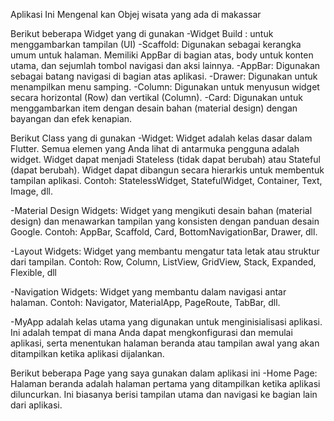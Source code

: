 Aplikasi Ini Mengenal kan Objej wisata yang ada di makassar

Berikut beberapa Widget yang di gunakan
-Widget Build : untuk menggambarkan tampilan (UI)
-Scaffold: Digunakan sebagai kerangka umum untuk halaman. Memiliki AppBar di bagian atas, body untuk konten utama, dan sejumlah tombol navigasi dan aksi lainnya.
-AppBar: Digunakan sebagai batang navigasi di bagian atas aplikasi.
-Drawer: Digunakan untuk menampilkan menu samping.
-Column: Digunakan untuk menyusun widget secara horizontal (Row) dan vertikal (Column).
-Card: Digunakan untuk menggambarkan item dengan desain bahan (material design) dengan bayangan dan efek kenapian.

Berikut Class yang di gunakan
-Widget: Widget adalah kelas dasar dalam Flutter. Semua elemen yang Anda lihat di antarmuka pengguna adalah widget. Widget dapat menjadi Stateless (tidak dapat berubah) atau Stateful (dapat 
 berubah). Widget dapat dibangun secara hierarkis untuk membentuk tampilan aplikasi.
 Contoh: StatelessWidget, StatefulWidget, Container, Text, Image, dll.

-Material Design Widgets: Widget yang mengikuti desain bahan (material design) dan menawarkan tampilan yang konsisten dengan panduan desain Google.
 Contoh: AppBar, Scaffold, Card, BottomNavigationBar, Drawer, dll.

-Layout Widgets: Widget yang membantu mengatur tata letak atau struktur dari tampilan.
 Contoh: Row, Column, ListView, GridView, Stack, Expanded, Flexible, dll

-Navigation Widgets: Widget yang membantu dalam navigasi antar halaman.
 Contoh: Navigator, MaterialApp, PageRoute, TabBar, dll.

-MyApp adalah kelas utama yang digunakan untuk menginisialisasi aplikasi. Ini adalah tempat di mana Anda dapat mengkonfigurasi dan memulai aplikasi, serta menentukan halaman beranda atau 
 tampilan awal yang akan ditampilkan ketika aplikasi dijalankan.

Berikut beberapa Page yang saya gunakan dalam aplikasi ini
-Home Page: Halaman beranda adalah halaman pertama yang ditampilkan ketika aplikasi diluncurkan. Ini biasanya berisi tampilan utama dan navigasi ke bagian lain dari aplikasi.


